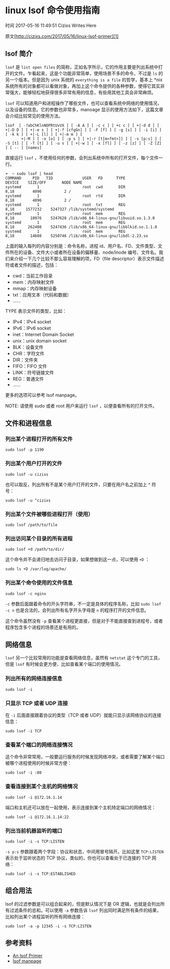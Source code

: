 # linux lsof 命令使用指南

 时间 2017-05-16 11:49:51  Cizixs Writes Here

原文[http://cizixs.com/2017/05/16/linux-lsof-primer][1]


## lsof 简介

`lsof` 是 `list open files` 的简称，正如名字所示，它的作用主要是列出系统中打开的文件。乍看起来，这是个功能非常简单，使用场景不多的命令，不过是 `ls` 的另一个版本。但是因为 unix 系统的 `everything is a file` 的哲学，基本上 *nix 系统所有的对象都可以看做对象，再加上这个命令提供的各种参数，使得它其实非常强大，能够轻松地获得很多非常有用的信息，有些用其他工具会非常麻烦。 

`lsof` 可以知道用户和进程操作了哪些文件，也可以查看系统中网络的使用情况，以及设备的信息。它的参数也非常多，manoage 显示的使用方法如下，这篇文章会介绍比较常见的使用方法。

    lsof  [ -?abChKlnNOPRtUvVX ] [ -A A ] [ -c c ] [ +c c ] [ +|-d d ] [ +|-D D ] [ +|-e s ] [ +|-f [cfgGn] ] [ -F [f] ] [ -g [s] ] [ -i [i] ] [ -k k ] [ +|-L [l] ] [ +|-m m ] [
           +|-M ] [ -o [o] ] [ -p s ] [ +|-r [t[m<fmt>]] ] [ -s [p:s] ] [ -S [t] ] [ -T [t] ] [ -u s ] [ +|-w ] [ -x [fl] ] [ -z [z] ] [ -Z [Z] ] [ -- ] [names]

直接运行 `lsof` ，不使用任何的参数，会列出系统中所有的打开文件，每个文件一行。 

    ➜  ~ sudo lsof | head
    COMMAND     PID   TID             USER   FD      TYPE             DEVICE    SIZE/OFF       NODE NAME
    systemd       1                   root  cwd       DIR               8,18        4096          2 /
    systemd       1                   root  rtd       DIR               8,18        4096          2 /
    systemd       1                   root  txt       REG               8,18     1577232    5247327 /lib/systemd/systemd
    systemd       1                   root  mem       REG               8,18       18976    5247628 /lib/x86_64-linux-gnu/libuuid.so.1.3.0
    systemd       1                   root  mem       REG               8,18      262408    5247436 /lib/x86_64-linux-gnu/libblkid.so.1.1.0
    systemd       1                   root  mem       REG               8,18       14608    5250746 /lib/x86_64-linux-gnu/libdl-2.23.so

上面的输入每列的内容分别是：命令名称，进程 id、用户名、FD、文件类型、文件所在的设备、文件大小或者所在设备的偏移量、node/inode 编号、文件名。我们来介绍一下几个比较不那么容易理解的项，FD（file descriptor）表示文件描述符或者文件的描述，包括：

* cwd：当前工作目录
* mem：内存映射文件
* mmap：内存映射设备
* txt：应用文本（代码和数据）
* ……

TYPE 表示文件的类型，比如：

* IPv4：IPv4 socket
* IPv6：IPv6 socket
* inet：Internet Domain Socket
* unix：unix domain socket
* BLK：设备文件
* CHR：字符文件
* DIR：文件夹
* FIFO：FIFO 文件
* LINK：符号链接文件
* REG：普通文件
* ……

更多的选项可以参考 lsof manpage。

NOTE: 请使用 sudo 或者 root 用户来运行 `lsof` ，以便查看所有的打开文件。 

## 文件和进程信息

### 列出某个进程打开的所有文件

    sudo lsof -p 1190

### 列出某个用户打开的文件

    sudo lsof -u cizixs

也可以取反，列出所有不是某个用户打开的文件，只要在用户名之前加上 ^ 符号： 

    sudo lsof -u ^cizixs

### 列出某个文件被哪些进程打开（使用）

    sudo lsof /path/to/file

### 列出访问某个目录的所有进程

    sudo lsof +d /path/to/dir/

这个命令并不会递归地去访问子目录，如果想做到这一点，可以使用 `+D` ： 

    sudo ls +D /var/log/apache/

### 列出某个命令使用的文件信息

    sudo lsof -c nginx

`-c` 参数后面跟着命令的开头字符串，不一定是具体的程序名称，比如 `sudo lsof -c n` 也是合法的，会列出所有名字开头字母是 `n` 的程序打开的文件信息。 

这个命令虽然没有 `-p` 查看某个进程更直接，但是对于不能直接查到进程号，或者程序包含多个进程的场景还是有用的。 

## 网络信息

`lsof` 另一个比较常用的功能是查看网络信息，虽然有 `netstat` 这个专门的工具，但是 `lsof` 有时候会更方便，比如查看某个端口的使用情况。 

### 列出所有的网络连接信息

    sudo lsof -i

### 只显示 TCP 或者 UDP 连接

在 `-i` 后面直接跟着协议的类型（TCP 或者 UDP）就能只显示该网络协议的连接信息： 

    sudo lsof -i TCP

### 查看某个端口的网络连接情况

这个命令非常常用，一般要运行服务的时候发现网络冲突，或者需要了解某个端口被哪个进程使用的时候非常方便：

    sudo lsof -i :80

### 查看连接到某个主机的网络情况

    sudo lsof -i @172.16.1.14

端口和主机还可以放在一起使用，表示连接到某个主机特定端口的网络情况：

    sudo lsof -i @172.16.1.14:22

### 列出当前机器监听的端口

    sudo lsof -i -s TCP:LISTEN

`-s p:s` 参数跟着两个字段：协议和状态，中间用冒号隔开。比如这里 `TCP:LISTEN` 表示处于监听状态的 TCP 协议，类似的，你也可以查看处于已连接的 TCP 网络： 

    sudo lsof -i -s TCP:ESTABLISHED

## 组合用法

lsof 的过滤参数是可以组合起来的，但是默认情况下是 OR 逻辑，也就是会列出所有过滤条件的总和。可以使用 `-a` 参数告诉 `lsof` 列出同时满足所有条件的结果，比如列出某个进程监听的所有网络连接： 

    sudo lsof -a -p 12345 -i -s TCP:LISTEN

## 参考资料

* [An lsof Primer][3]
* [lsof manpage][4]


[1]: http://cizixs.com/2017/05/16/linux-lsof-primer
[3]: https://danielmiessler.com/study/lsof/
[4]: https://www.freebsd.org/cgi/man.cgi?query=lsof&sektion=8&manpath=freebsd-release-ports